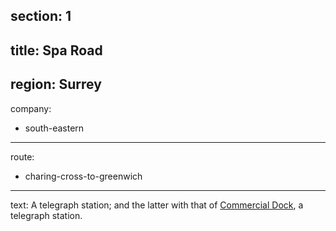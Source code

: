 section: 1
----
title: Spa Road
----
region: Surrey
----
company:
- south-eastern
----
route:
- charing-cross-to-greenwich
----
text: A telegraph station; and the latter with that of [Commercial Dock](/stations/commercial-dock), a telegraph station.
